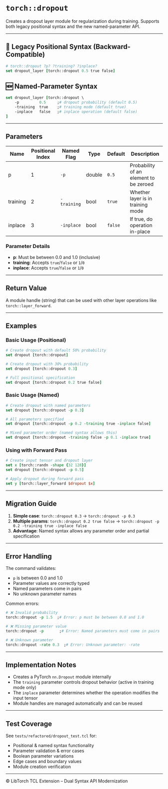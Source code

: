 # `torch::dropout`

Creates a dropout layer module for regularization during training.
Supports both legacy positional syntax and the new named-parameter API.

---
## 📜 Legacy Positional Syntax (Backward-Compatible)
```tcl
# torch::dropout ?p? ?training? ?inplace?
set dropout_layer [torch::dropout 0.5 true false]
```

## 🆕 Named-Parameter Syntax
```tcl
set dropout_layer [torch::dropout \
    -p         0.5     ;# dropout probability (default 0.5)
    -training  true    ;# training mode (default true)
    -inplace   false   ;# inplace operation (default false)
]
```

---
## Parameters
| Name | Positional Index | Named Flag | Type | Default | Description |
|------|------------------|------------|------|---------|-------------|
| p | 1 | `-p` | double | `0.5` | Probability of an element to be zeroed |
| training | 2 | `-training` | bool | `true` | Whether layer is in training mode |
| inplace | 3 | `-inplace` | bool | `false` | If true, do operation in-place |

### Parameter Details
- **p**: Must be between 0.0 and 1.0 (inclusive)
- **training**: Accepts `true`/`false` or `1`/`0`  
- **inplace**: Accepts `true`/`false` or `1`/`0`

---
## Return Value
A module handle (string) that can be used with other layer operations like `torch::layer_forward`.

---
## Examples

### Basic Usage (Positional)
```tcl
# Create dropout with default 50% probability
set dropout [torch::dropout]

# Create dropout with 30% probability
set dropout [torch::dropout 0.3]

# Full positional specification
set dropout [torch::dropout 0.2 true false]
```

### Basic Usage (Named)
```tcl
# Create dropout with named parameters
set dropout [torch::dropout -p 0.3]

# All parameters specified
set dropout [torch::dropout -p 0.2 -training true -inplace false]

# Mixed parameter order (named syntax allows this)
set dropout [torch::dropout -training false -p 0.1 -inplace true]
```

### Using with Forward Pass
```tcl
# Create input tensor and dropout layer
set x [torch::randn -shape {32 128}]
set dropout [torch::dropout -p 0.5]

# Apply dropout during forward pass
set y [torch::layer_forward $dropout $x]
```

---
## Migration Guide
1. **Simple case**: `torch::dropout 0.3` → `torch::dropout -p 0.3`
2. **Multiple params**: `torch::dropout 0.2 true false` → `torch::dropout -p 0.2 -training true -inplace false`
3. **Advantage**: Named syntax allows any parameter order and partial specification

---
## Error Handling
The command validates:
* `p` is between 0.0 and 1.0
* Parameter values are correctly typed
* Named parameters come in pairs
* No unknown parameter names

Common errors:
```tcl
# ❌ Invalid probability
torch::dropout -p 1.5  ;# Error: p must be between 0.0 and 1.0

# ❌ Missing parameter value
torch::dropout -p       ;# Error: Named parameters must come in pairs

# ❌ Unknown parameter
torch::dropout -rate 0.3  ;# Error: Unknown parameter: -rate
```

---
## Implementation Notes
- Creates a PyTorch `nn.Dropout` module internally
- The `training` parameter controls dropout behavior (active in training mode only)
- The `inplace` parameter determines whether the operation modifies the input tensor
- Module handles are managed automatically and can be reused

---
## Test Coverage
See `tests/refactored/dropout_test.tcl` for:
* Positional & named syntax functionality
* Parameter validation & error cases
* Boolean parameter variations
* Edge cases and boundary values
* Module creation verification

---
© LibTorch TCL Extension – Dual Syntax API Modernization 